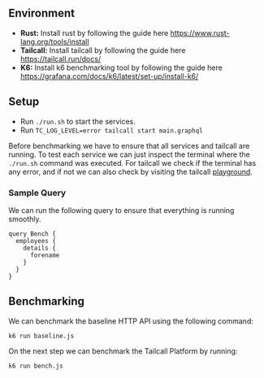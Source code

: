 ## Environment

- **Rust:** Install rust by following the guide here https://www.rust-lang.org/tools/install
- **Tailcall:** Install tailcall by following the guide here https://tailcall.run/docs/
- **K6:** Install k6 benchmarking tool by following the guide here https://grafana.com/docs/k6/latest/set-up/install-k6/

## Setup

- Run `./run.sh` to start the services.
- Run `TC_LOG_LEVEL=error tailcall start main.graphql`

Before benchmarking we have to ensure that all services and tailcall are running. To test each service we can just inspect the terminal where the `./run.sh` command was executed. For tailcall we check if the terminal has any error, and if not we can also check by visiting the tailcall [playground](https://tailcall.run/playground/?u=http://127.0.0.1:8030/graphql&utm_source=tailcall-debug&utm_medium=server).

### Sample Query

We can run the following query to ensure that everything is running smoothly.

```gql
query Bench {
  employees {
    details {
      forename
    }
  }
}
```

## Benchmarking

We can benchmark the baseline HTTP API using the following command:

```
k6 run baseline.js
```

On the next step we can benchmark the Tailcall Platform by running:

```
k6 run bench.js
```
